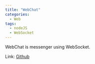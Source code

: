 ```yaml
---
title: "WebChat"
categories:
  - Web
tags:
  - nodeJS
  - WebSocket
---
```


WebChat is messenger using WebSocket.

Link: [Github](https://github.com/hermes7308/webchat)